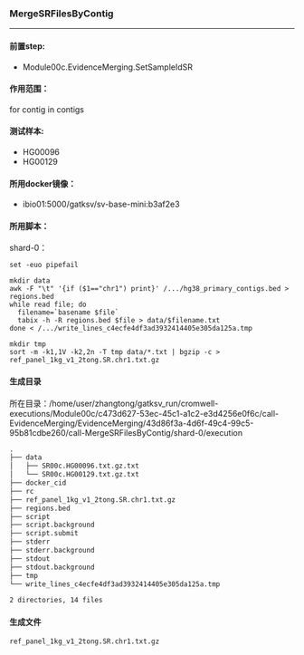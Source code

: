 ### MergeSRFilesByContig
***
#### 前置step:
+ Module00c.EvidenceMerging.SetSampleIdSR
#### 作用范围：
for contig in contigs
#### 测试样本:
+ HG00096
+ HG00129
#### 所用docker镜像：
+ ibio01:5000/gatksv/sv-base-mini:b3af2e3
#### 所用脚本：
shard-0：
```xhsell
set -euo pipefail

mkdir data
awk -F "\t" '{if ($1=="chr1") print}' /.../hg38_primary_contigs.bed > regions.bed
while read file; do
  filename=`basename $file`
  tabix -h -R regions.bed $file > data/$filename.txt
done < /.../write_lines_c4ecfe4df3ad3932414405e305da125a.tmp

mkdir tmp
sort -m -k1,1V -k2,2n -T tmp data/*.txt | bgzip -c > ref_panel_1kg_v1_2tong.SR.chr1.txt.gz
```

#### 生成目录
所在目录：/home/user/zhangtong/gatksv_run/cromwell-executions/Module00c/c473d627-53ec-45c1-a1c2-e3d4256e0f6c/call-EvidenceMerging/EvidenceMerging/43d86f3a-4d6f-49c4-99c5-95b81cdbe260/call-MergeSRFilesByContig/shard-0/execution
```xml
.
├── data
│   ├── SR00c.HG00096.txt.gz.txt
│   └── SR00c.HG00129.txt.gz.txt
├── docker_cid
├── rc
├── ref_panel_1kg_v1_2tong.SR.chr1.txt.gz
├── regions.bed
├── script
├── script.background
├── script.submit
├── stderr
├── stderr.background
├── stdout
├── stdout.background
├── tmp
└── write_lines_c4ecfe4df3ad3932414405e305da125a.tmp

2 directories, 14 files
```
#### 生成文件
```
ref_panel_1kg_v1_2tong.SR.chr1.txt.gz
```